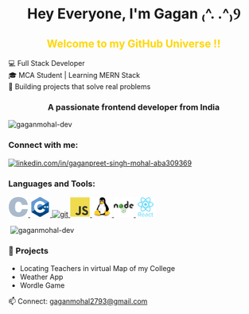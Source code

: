 
  <h1 align=center> Hey Everyone, I'm Gagan   ₍^. .^₎Ⳋ</h1>

<h2 align=center>
 <font color="#FFD700">Welcome    to    my    GitHub    Universe !!</font>
</h2>

💻 Full Stack Developer  
🎓 MCA Student | Learning MERN Stack  
🚀 Building projects that solve real problems  

<h3 align="center">A passionate frontend developer from India</h3>

<p align="left"> <img src="https://komarev.com/ghpvc/?username=gaganmohal-dev&label=Profile%20views&color=0e75b6&style=flat" alt="gaganmohal-dev" /> </p>

<h3 align="left">Connect with me:</h3>
<p align="left">
<a href="https://linkedin.com/in/linkedin.com/in/gaganpreet-singh-mohal-aba309369" target="blank"><img align="center" src="https://raw.githubusercontent.com/rahuldkjain/github-profile-readme-generator/master/src/images/icons/Social/linked-in-alt.svg" alt="linkedin.com/in/gaganpreet-singh-mohal-aba309369" height="30" width="40" /></a>
</p>

<h3 align="left">Languages and Tools:</h3>
<p align="left"> <a href="https://www.cprogramming.com/" target="_blank" rel="noreferrer"> <img src="https://raw.githubusercontent.com/devicons/devicon/master/icons/c/c-original.svg" alt="c" width="40" height="40"/> </a> <a href="https://www.w3schools.com/cpp/" target="_blank" rel="noreferrer"> <img src="https://raw.githubusercontent.com/devicons/devicon/master/icons/cplusplus/cplusplus-original.svg" alt="cplusplus" width="40" height="40"/> </a> <a href="https://git-scm.com/" target="_blank" rel="noreferrer"> <img src="https://www.vectorlogo.zone/logos/git-scm/git-scm-icon.svg" alt="git" width="40" height="40"/> </a> <a href="https://developer.mozilla.org/en-US/docs/Web/JavaScript" target="_blank" rel="noreferrer"> <img src="https://raw.githubusercontent.com/devicons/devicon/master/icons/javascript/javascript-original.svg" alt="javascript" width="40" height="40"/> </a> <a href="https://www.linux.org/" target="_blank" rel="noreferrer"> <img src="https://raw.githubusercontent.com/devicons/devicon/master/icons/linux/linux-original.svg" alt="linux" width="40" height="40"/> </a> <a href="https://nodejs.org" target="_blank" rel="noreferrer"> <img src="https://raw.githubusercontent.com/devicons/devicon/master/icons/nodejs/nodejs-original-wordmark.svg" alt="nodejs" width="40" height="40"/> </a> <a href="https://reactjs.org/" target="_blank" rel="noreferrer"> <img src="https://raw.githubusercontent.com/devicons/devicon/master/icons/react/react-original-wordmark.svg" alt="react" width="40" height="40"/> </a> </p>

<p>&nbsp;<img align="center" src="https://github-readme-stats.vercel.app/api?username=gaganmohal-dev&show_icons=true&locale=en" alt="gaganmohal-dev" /></p>


### 📌 Projects
- Locating Teachers in virtual Map of my College
- Weather App
- Wordle Game



📫 Connect: gaganmohal2793@gmail.com
